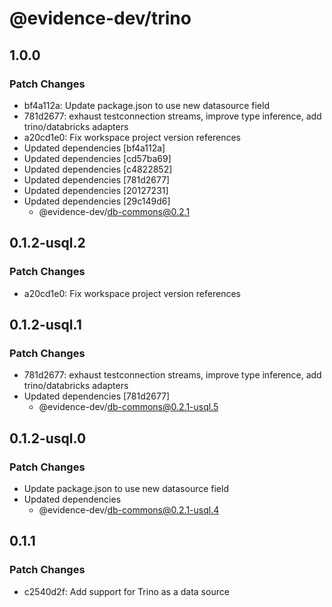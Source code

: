 # @evidence-dev/trino

## 1.0.0

### Patch Changes

- bf4a112a: Update package.json to use new datasource field
- 781d2677: exhaust testconnection streams, improve type inference, add trino/databricks adapters
- a20cd1e0: Fix workspace project version references
- Updated dependencies [bf4a112a]
- Updated dependencies [cd57ba69]
- Updated dependencies [c4822852]
- Updated dependencies [781d2677]
- Updated dependencies [20127231]
- Updated dependencies [29c149d6]
  - @evidence-dev/db-commons@0.2.1

## 0.1.2-usql.2

### Patch Changes

- a20cd1e0: Fix workspace project version references

## 0.1.2-usql.1

### Patch Changes

- 781d2677: exhaust testconnection streams, improve type inference, add trino/databricks adapters
- Updated dependencies [781d2677]
  - @evidence-dev/db-commons@0.2.1-usql.5

## 0.1.2-usql.0

### Patch Changes

- Update package.json to use new datasource field
- Updated dependencies
  - @evidence-dev/db-commons@0.2.1-usql.4

## 0.1.1

### Patch Changes

- c2540d2f: Add support for Trino as a data source
